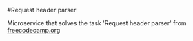 #Request header parser

Microservice that solves the task 'Request header parser' from [freecodecamp.org](https://www.freecodecamp.org/learn/back-end-development-and-apis/back-end-development-and-apis-projects/request-header-parser-microservice)
